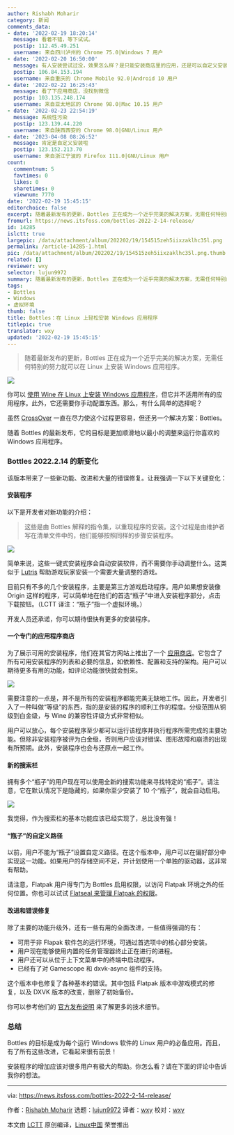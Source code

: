 ```yaml
---
author: Rishabh Moharir
category: 新闻
comments_data:
- date: '2022-02-19 18:20:14'
  message: 看着不错，等下试试。
  postip: 112.45.49.251
  username: 来自四川泸州的 Chrome 75.0|Windows 7 用户
- date: '2022-02-20 16:50:00'
  message: 有人安装尝试过没，效果怎么样？是只能安装商店里的应用，还是可以自定义安装应用。
  postip: 106.84.153.194
  username: 来自重庆的 Chrome Mobile 92.0|Android 10 用户
- date: '2022-02-22 16:25:43'
  message: 看了下应用商店，没找到微信
  postip: 103.135.248.174
  username: 来自亚太地区的 Chrome 98.0|Mac 10.15 用户
- date: '2022-02-23 22:54:19'
  message: 系统性污染
  postip: 123.139.44.220
  username: 来自陕西西安的 Chrome 98.0|GNU/Linux 用户
- date: '2023-04-08 08:26:52'
  message: 肯定是自定义安装啦
  postip: 123.152.213.70
  username: 来自浙江宁波的 Firefox 111.0|GNU/Linux 用户
count:
  commentnum: 5
  favtimes: 0
  likes: 0
  sharetimes: 0
  viewnum: 7770
date: '2022-02-19 15:45:15'
editorchoice: false
excerpt: 随着最新发布的更新，Bottles 正在成为一个近乎完美的解决方案，无需任何特别的努力就可以在 Linux 上安装 Windows 应用程序。
fromurl: https://news.itsfoss.com/bottles-2022-2-14-release/
id: 14285
islctt: true
largepic: /data/attachment/album/202202/19/154515zeh5iixzaklhc35l.png
permalink: /article-14285-1.html
pic: /data/attachment/album/202202/19/154515zeh5iixzaklhc35l.png.thumb.jpg
related: []
reviewer: wxy
selector: lujun9972
summary: 随着最新发布的更新，Bottles 正在成为一个近乎完美的解决方案，无需任何特别的努力就可以在 Linux 上安装 Windows 应用程序。
tags:
- Bottles
- Windows
- 虚拟环境
thumb: false
title: Bottles：在 Linux 上轻松安装 Windows 应用程序
titlepic: true
translator: wxy
updated: '2022-02-19 15:45:15'
---
```



> 
> 随着最新发布的更新，Bottles 正在成为一个近乎完美的解决方案，无需任何特别的努力就可以在 Linux 上安装 Windows 应用程序。
> 
> 
> 


![](/data/attachment/album/202202/19/154515zeh5iixzaklhc35l.png)


你可以 [使用 Wine 在 Linux 上安装 Windows 应用程序](https://itsfoss.com/use-windows-applications-linux/)，但它并不适用所有的应用程序。此外，它还需要你手动配置东西。那么，有什么简单的选择呢？


虽然 [CrossOver](https://news.itsfoss.com/crossover-21-1-0-release/) 一直在尽力使这个过程更容易，但还另一个解决方案：Bottles。


随着 Bottles 的最新发布，它的目标是更加顺滑地以最小的调整来运行你喜欢的 Windows 应用程序。


### Bottles 2022.2.14 的新变化


该版本带来了一些新功能、改进和大量的错误修复。让我强调一下以下关键变化：


#### 安装程序


以下是开发者对新功能的介绍：



> 
> 这些是由 Bottles 解释的指令集，以重现程序的安装。这个过程是由维护者写在清单文件中的，他们能够按照同样的步骤安装程序。
> 
> 
> 


![](/data/attachment/album/202202/19/154516ikllxak554z49kck.png)


简单来说，这些一键式安装程序会自动安装软件，而不需要你手动调整什么。这类似于 [Lutris](https://lutris.net/) 帮助游戏玩家安装一个需要大量调整的游戏。


目前只有不多的几个安装程序，主要是第三方游戏启动程序。用户如果想安装像 Origin 这样的程序，可以简单地在他们的首选“瓶子”中进入安装程序部分，点击下载按钮。（LCTT 译注：“瓶子”指一个虚拟环境。）


开发人员还承诺，你可以期待很快有更多的安装程序。


#### 一个专门的应用程序商店


为了展示可用的安装程序，他们在其官方网站上推出了一个 [应用商店](https://usebottles.com/appstore/)。它包含了所有可用安装程序的列表和必要的信息，如依赖性、配置和支持的架构。用户可以期待更多有用的功能，如评论功能很快就会到来。


![](/data/attachment/album/202202/19/154517by59resoy15g1eer.png)


需要注意的一点是，并不是所有的安装程序都能完美无缺地工作。因此，开发者引入了一种叫做“等级”的东西，指的是安装的程序的顺利工作的程度。分级范围从铜级到白金级，与 Wine 的兼容性评级方式非常相似。


用户可以放心，每个安装程序至少都可以运行该程序并执行程序所需完成的主要功能。但除非安装程序被评为白金级，否则用户应该对错误、图形故障和崩溃的出现有所预期。此外，安装程序也会与还原点一起工作。


#### 新的搜索栏


拥有多个“瓶子”的用户现在可以使用全新的搜索功能来寻找特定的“瓶子”。请注意，它在默认情况下是隐藏的，如果你至少安装了 10 个“瓶子”，就会自动启用。


![](/data/attachment/album/202202/19/154518sgd7whwwai1pv0ah.png)


我觉得，作为搜索栏的基本功能应该已经实现了，总比没有强！


#### “瓶子”的自定义路径


以前，用户不能为“瓶子”设置自定义路径。在这个版本中，用户可以在偏好部分中实现这一功能。如果用户的存储空间不足，并计划使用一个单独的驱动器，这非常有帮助。


请注意，Flatpak 用户得专门为 Bottles 启用权限，以访问 Flatpak 环境之外的任何位置。你也可以试试 [Flatseal 来管理 Flatpak 的权限](https://itsfoss.com/flatseal/)。


#### 改进和错误修复


除了主要的功能升级外，还有一些有用的全面改进，一些值得强调的有：


* 可用于非 Flapak 软件包的运行环境，可通过首选项中的核心部分安装。
* 用户现在能够使用内置的任务管理器终止正在进行的进程。
* 用户还可以从位于上下文菜单中的终端中启动程序。
* 已经有了对 Gamescope 和 dxvk-async 组件的支持。


这个版本中也修复了各种基本的错误。其中包括 Flatpak 版本中游戏模式的修复，以及 DXVK 版本的改变，删除了初始备份。


你可以参考他们的 [官方发布说明](https://usebottles.com/blog/release-2022.2.14/) 来了解更多的技术细节。


### 总结


Bottles 的目标是成为每个运行 Windows 软件的 Linux 用户的必备应用。而且，有了所有这些改进，它看起来很有前景！


安装程序的增加应该对很多用户有极大的帮助。你怎么看？请在下面的评论中告诉我你的想法。




---


via: <https://news.itsfoss.com/bottles-2022-2-14-release/>


作者：[Rishabh Moharir](https://news.itsfoss.com/author/rishabh/) 选题：[lujun9972](https://github.com/lujun9972) 译者：[wxy](https://github.com/wxy) 校对：[wxy](https://github.com/wxy)


本文由 [LCTT](https://github.com/LCTT/TranslateProject) 原创编译，[Linux中国](https://linux.cn/) 荣誉推出